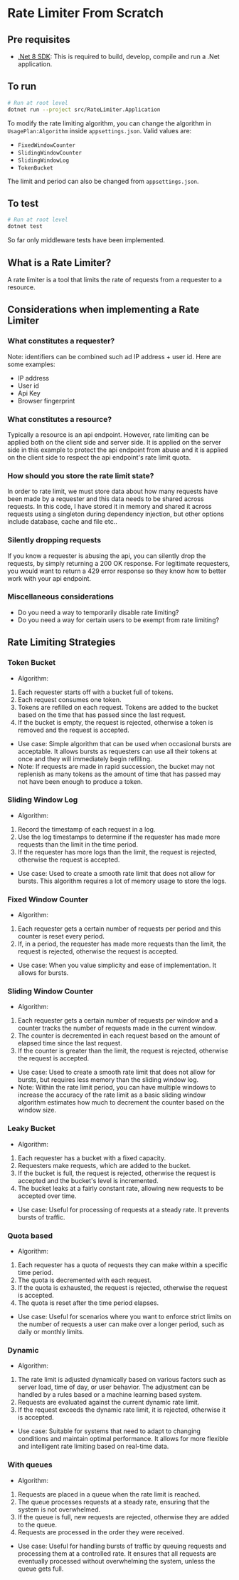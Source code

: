 # Rate Limiter From Scratch

## Pre requisites
- [.Net 8 SDK](https://dotnet.microsoft.com/en-us/download/dotnet/8.0): This is required to build, develop, compile and run a .Net application.

## To run
```sh
# Run at root level
dotnet run --project src/RateLimiter.Application
```

To modify the rate limiting algorithm, you can change the algorithm in `UsagePlan:Algorithm` inside `appsettings.json`. Valid values are: 
- `FixedWindowCounter`
- `SlidingWindowCounter`
- `SlidingWindowLog`
- `TokenBucket`

The limit and period can also be changed from `appsettings.json`.

## To test
```sh
# Run at root level
dotnet test
```

So far only middleware tests have been implemented.

## What is a Rate Limiter?
A rate limiter is a tool that limits the rate of requests from a requester to a resource. 

## Considerations when implementing a Rate Limiter
### What constitutes a requester?
Note: identifiers can be combined such ad IP address + user id. Here are some examples:
  - IP address
  - User id
  - Api Key
  - Browser fingerprint

### What constitutes a resource?

Typically a resource is an api endpoint. However, rate limiting can be applied both on the client side and server side. It is applied on the server side in this example to protect the api endpoint from abuse and it is applied on the client side to respect the api endpoint's rate limit quota.

### How should you store the rate limit state?
In order to rate limit, we must store data about how many requests have been made by a requester and this data needs to be shared across requests. In this code, I have stored it in memory and shared it across requests using a singleton during dependency injection, but other options include database, cache and file etc..

### Silently dropping requests
If you know a requester is abusing the api, you can silently drop the requests, by simply returning a 200 OK response. For legitimate requesters, you would want to return a 429 error response so they know how to better work with your api endpoint.

### Miscellaneous considerations
- Do you need a way to temporarily disable rate limiting?
- Do you need a way for certain users to be exempt from rate limiting?

## Rate Limiting Strategies
### Token Bucket
- Algorithm:
1. Each requester starts off with a bucket full of tokens.
2. Each request consumes one token.
3. Tokens are refilled on each request. Tokens are added to the bucket based on the time that has passed since the last request.
4. If the bucket is empty, the request is rejected, otherwise a token is removed and the request is accepted.
- Use case: Simple algorithm that can be used when occasional bursts are acceptable. It allows bursts as requesters can use all their tokens at once and they will immediately begin refilling.
- Note: If requests are made in rapid succession, the bucket may not replenish as many tokens as the amount of time that has passed may not have been enough to produce a token.

### Sliding Window Log
- Algorithm:
1. Record the timestamp of each request in a log.
2. Use the log timestamps to determine if the requester has made more requests than the limit in the time period.
3. If the requester has more logs than the limit, the request is rejected, otherwise the request is accepted.
- Use case: Used to create a smooth rate limit that does not allow for bursts. This algorithm requires a lot of memory usage to store the logs.

### Fixed Window Counter
- Algorithm:
1. Each requester gets a certain number of requests per period and this counter is reset every period.
2. If, in a period, the requester has made more requests than the limit, the request is rejected, otherwise the request is accepted.
- Use case: When you value simplicity and ease of implementation. It allows for bursts.

### Sliding Window Counter
- Algorithm:
1. Each requester gets a certain number of requests per window and a counter tracks the number of requests made in the current window.
2. The counter is decremented in each request based on the amount of elapsed time since the last request.
3. If the counter is greater than the limit, the request is rejected, otherwise the request is accepted.
- Use case: Used to create a smooth rate limit that does not allow for bursts, but requires less memory than the sliding window log.
- Note: Within the rate limit period, you can have multiple windows to increase the accuracy of the rate limit as a basic sliding window algorithm estimates how much to decrement the counter based on the window size.

### Leaky Bucket
- Algorithm:
1. Each requester has a bucket with a fixed capacity.
2. Requesters make requests, which are added to the bucket.
3. If the bucket is full, the request is rejected, otherwise the request is accepted and the bucket's level is incremented.
4. The bucket leaks at a fairly constant rate, allowing new requests to be accepted over time.
- Use case: Useful for processing of requests at a steady rate. It prevents bursts of traffic.

### Quota based
- Algorithm:
1. Each requester has a quota of requests they can make within a specific time period.
2. The quota is decremented with each request.
3. If the quota is exhausted, the request is rejected, otherwise the request is accepted.
4. The quota is reset after the time period elapses.
- Use case: Useful for scenarios where you want to enforce strict limits on the number of requests a user can make over a longer period, such as daily or monthly limits.

### Dynamic
- Algorithm:
1. The rate limit is adjusted dynamically based on various factors such as server load, time of day, or user behavior. The adjustment can be handled by a rules based or a machine learning based system.
2. Requests are evaluated against the current dynamic rate limit.
3. If the request exceeds the dynamic rate limit, it is rejected, otherwise it is accepted.
- Use case: Suitable for systems that need to adapt to changing conditions and maintain optimal performance. It allows for more flexible and intelligent rate limiting based on real-time data.

### With queues
- Algorithm:
1. Requests are placed in a queue when the rate limit is reached.
2. The queue processes requests at a steady rate, ensuring that the system is not overwhelmed.
3. If the queue is full, new requests are rejected, otherwise they are added to the queue.
4. Requests are processed in the order they were received.
- Use case: Useful for handling bursts of traffic by queuing requests and processing them at a controlled rate. It ensures that all requests are eventually processed without overwhelming the system, unless the queue gets full.